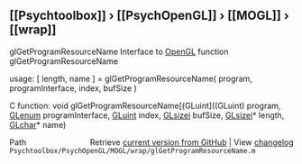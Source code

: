 ## [[Psychtoolbox]] &#8250; [[PsychOpenGL]] &#8250; [[MOGL]] &#8250; [[wrap]]

glGetProgramResourceName  Interface to [OpenGL](OpenGL) function glGetProgramResourceName  
  
usage:  [ length, name ] = glGetProgramResourceName( program, programInterface, index, bufSize )  
  
C function:  void glGetProgramResourceName[(GLuint]((GLuint) program, [GLenum](GLenum) programInterface, [GLuint](GLuint) index, [GLsizei](GLsizei) bufSize, [GLsizei](GLsizei)\* length, [GLchar](GLchar)\* name)  




<div class="code_header" style="text-align:right;">
  <span style="float:left;">Path&nbsp;&nbsp;</span> <span class="counter">Retrieve <a href=
  "https://raw.github.com/Psychtoolbox-3/Psychtoolbox-3/beta/Psychtoolbox/PsychOpenGL/MOGL/wrap/glGetProgramResourceName.m">current version from GitHub</a> | View <a href=
  "https://github.com/Psychtoolbox-3/Psychtoolbox-3/commits/beta/Psychtoolbox/PsychOpenGL/MOGL/wrap/glGetProgramResourceName.m">changelog</a></span>
</div>
<div class="code">
  <code>Psychtoolbox/PsychOpenGL/MOGL/wrap/glGetProgramResourceName.m</code>
</div>

